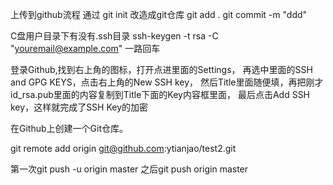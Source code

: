 上传到github流程
通过 git init 改造成git仓库
git add .
git commit -m "ddd"

C盘用户目录下有没有.ssh目录
ssh-keygen -t rsa -C "youremail@example.com"
一路回车

登录Github,找到右上角的图标，打开点进里面的Settings，
再选中里面的SSH and GPG KEYS，点击右上角的New SSH key，
然后Title里面随便填，再把刚才id_rsa.pub里面的内容复制到Title下面的Key内容框里面，
最后点击Add SSH key，这样就完成了SSH Key的加密

在Github上创建一个Git仓库。

git remote add origin git@github.com:ytianjao/test2.git

第一次git push -u origin master
之后git push origin master